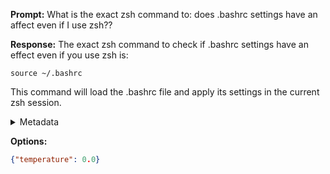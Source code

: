 **Prompt:**
What is the exact zsh command to: does .bashrc settings have an affect even if I use zsh??


**Response:**
The exact zsh command to check if .bashrc settings have an effect even if you use zsh is:

```
source ~/.bashrc
```

This command will load the .bashrc file and apply its settings in the current zsh session.

<details><summary>Metadata</summary>

- Duration: 2881 ms
- Datetime: 2023-08-25T11:14:13.307298
- Model: gpt-3.5-turbo-0613

</details>

**Options:**
```json
{"temperature": 0.0}
```

